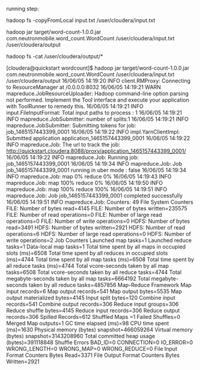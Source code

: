 running step:

hadoop fs -copyFromLocal input.txt /user/cloudera/input.txt

hadoop jar target/word-count-1.0.0.jar com.neutronmobile.word_count.WordCount /user/cloudera/input.txt /user/cloudera/output

hadoop fs -cat /user/cloudera/output/*




[cloudera@quickstart wordcount]$ hadoop jar target/word-count-1.0.0.jar com.neutronmobile.word_count.WordCount /user/cloudera/input.txt /user/cloudera/output
16/06/05 14:19:20 INFO client.RMProxy: Connecting to ResourceManager at /0.0.0.0:8032
16/06/05 14:19:21 WARN mapreduce.JobResourceUploader: Hadoop command-line option parsing not performed. Implement the Tool interface and execute your application with ToolRunner to remedy this.
16/06/05 14:19:21 INFO input.FileInputFormat: Total input paths to process : 1
16/06/05 14:19:21 INFO mapreduce.JobSubmitter: number of splits:1
16/06/05 14:19:21 INFO mapreduce.JobSubmitter: Submitting tokens for job: job_1465157443399_0001
16/06/05 14:19:22 INFO impl.YarnClientImpl: Submitted application application_1465157443399_0001
16/06/05 14:19:22 INFO mapreduce.Job: The url to track the job: http://quickstart.cloudera:8088/proxy/application_1465157443399_0001/
16/06/05 14:19:22 INFO mapreduce.Job: Running job: job_1465157443399_0001
16/06/05 14:19:34 INFO mapreduce.Job: Job job_1465157443399_0001 running in uber mode : false
16/06/05 14:19:34 INFO mapreduce.Job:  map 0% reduce 0%
16/06/05 14:19:43 INFO mapreduce.Job:  map 100% reduce 0%
16/06/05 14:19:50 INFO mapreduce.Job:  map 100% reduce 100%
16/06/05 14:19:51 INFO mapreduce.Job: Job job_1465157443399_0001 completed successfully
16/06/05 14:19:51 INFO mapreduce.Job: Counters: 49
	File System Counters
		FILE: Number of bytes read=4145
		FILE: Number of bytes written=235575
		FILE: Number of read operations=0
		FILE: Number of large read operations=0
		FILE: Number of write operations=0
		HDFS: Number of bytes read=3491
		HDFS: Number of bytes written=2921
		HDFS: Number of read operations=6
		HDFS: Number of large read operations=0
		HDFS: Number of write operations=2
	Job Counters 
		Launched map tasks=1
		Launched reduce tasks=1
		Data-local map tasks=1
		Total time spent by all maps in occupied slots (ms)=6508
		Total time spent by all reduces in occupied slots (ms)=4744
		Total time spent by all map tasks (ms)=6508
		Total time spent by all reduce tasks (ms)=4744
		Total vcore-seconds taken by all map tasks=6508
		Total vcore-seconds taken by all reduce tasks=4744
		Total megabyte-seconds taken by all map tasks=6664192
		Total megabyte-seconds taken by all reduce tasks=4857856
	Map-Reduce Framework
		Map input records=6
		Map output records=541
		Map output bytes=5535
		Map output materialized bytes=4145
		Input split bytes=120
		Combine input records=541
		Combine output records=306
		Reduce input groups=306
		Reduce shuffle bytes=4145
		Reduce input records=306
		Reduce output records=306
		Spilled Records=612
		Shuffled Maps =1
		Failed Shuffles=0
		Merged Map outputs=1
		GC time elapsed (ms)=98
		CPU time spent (ms)=1630
		Physical memory (bytes) snapshot=466059264
		Virtual memory (bytes) snapshot=3143208960
		Total committed heap usage (bytes)=391118848
	Shuffle Errors
		BAD_ID=0
		CONNECTION=0
		IO_ERROR=0
		WRONG_LENGTH=0
		WRONG_MAP=0
		WRONG_REDUCE=0
	File Input Format Counters 
		Bytes Read=3371
	File Output Format Counters 
		Bytes Written=2921

